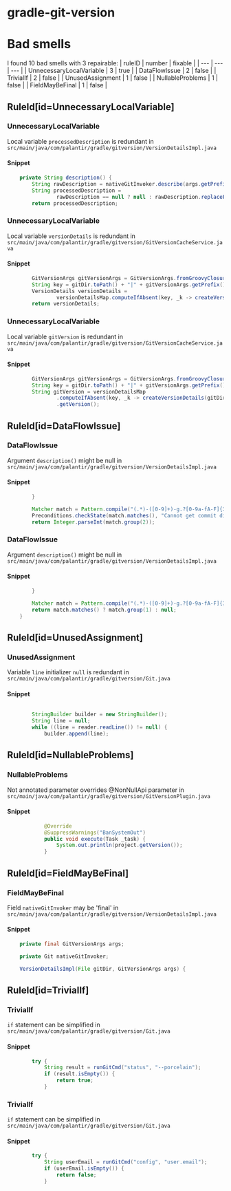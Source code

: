 # gradle-git-version 
 
# Bad smells
I found 10 bad smells with 3 repairable:
| ruleID | number | fixable |
| --- | --- | --- |
| UnnecessaryLocalVariable | 3 | true |
| DataFlowIssue | 2 | false |
| TrivialIf | 2 | false |
| UnusedAssignment | 1 | false |
| NullableProblems | 1 | false |
| FieldMayBeFinal | 1 | false |
## RuleId[id=UnnecessaryLocalVariable]
### UnnecessaryLocalVariable
Local variable `processedDescription` is redundant
in `src/main/java/com/palantir/gradle/gitversion/VersionDetailsImpl.java`
#### Snippet
```java
    private String description() {
        String rawDescription = nativeGitInvoker.describe(args.getPrefix());
        String processedDescription =
                rawDescription == null ? null : rawDescription.replaceFirst("^" + args.getPrefix(), "");
        return processedDescription;
```

### UnnecessaryLocalVariable
Local variable `versionDetails` is redundant
in `src/main/java/com/palantir/gradle/gitversion/GitVersionCacheService.java`
#### Snippet
```java
        GitVersionArgs gitVersionArgs = GitVersionArgs.fromGroovyClosure(args);
        String key = gitDir.toPath() + "|" + gitVersionArgs.getPrefix();
        VersionDetails versionDetails =
                versionDetailsMap.computeIfAbsent(key, _k -> createVersionDetails(gitDir, gitVersionArgs));
        return versionDetails;
```

### UnnecessaryLocalVariable
Local variable `gitVersion` is redundant
in `src/main/java/com/palantir/gradle/gitversion/GitVersionCacheService.java`
#### Snippet
```java
        GitVersionArgs gitVersionArgs = GitVersionArgs.fromGroovyClosure(args);
        String key = gitDir.toPath() + "|" + gitVersionArgs.getPrefix();
        String gitVersion = versionDetailsMap
                .computeIfAbsent(key, _k -> createVersionDetails(gitDir, gitVersionArgs))
                .getVersion();
```

## RuleId[id=DataFlowIssue]
### DataFlowIssue
Argument `description()` might be null
in `src/main/java/com/palantir/gradle/gitversion/VersionDetailsImpl.java`
#### Snippet
```java
        }

        Matcher match = Pattern.compile("(.*)-([0-9]+)-g.?[0-9a-fA-F]{3,}").matcher(description());
        Preconditions.checkState(match.matches(), "Cannot get commit distance for description: '%s'", description());
        return Integer.parseInt(match.group(2));
```

### DataFlowIssue
Argument `description()` might be null
in `src/main/java/com/palantir/gradle/gitversion/VersionDetailsImpl.java`
#### Snippet
```java
        }

        Matcher match = Pattern.compile("(.*)-([0-9]+)-g.?[0-9a-fA-F]{3,}").matcher(description());
        return match.matches() ? match.group(1) : null;
    }
```

## RuleId[id=UnusedAssignment]
### UnusedAssignment
Variable `line` initializer `null` is redundant
in `src/main/java/com/palantir/gradle/gitversion/Git.java`
#### Snippet
```java

        StringBuilder builder = new StringBuilder();
        String line = null;
        while ((line = reader.readLine()) != null) {
            builder.append(line);
```

## RuleId[id=NullableProblems]
### NullableProblems
Not annotated parameter overrides @NonNullApi parameter
in `src/main/java/com/palantir/gradle/gitversion/GitVersionPlugin.java`
#### Snippet
```java
            @Override
            @SuppressWarnings("BanSystemOut")
            public void execute(Task _task) {
                System.out.println(project.getVersion());
            }
```

## RuleId[id=FieldMayBeFinal]
### FieldMayBeFinal
Field `nativeGitInvoker` may be 'final'
in `src/main/java/com/palantir/gradle/gitversion/VersionDetailsImpl.java`
#### Snippet
```java
    private final GitVersionArgs args;

    private Git nativeGitInvoker;

    VersionDetailsImpl(File gitDir, GitVersionArgs args) {
```

## RuleId[id=TrivialIf]
### TrivialIf
`if` statement can be simplified
in `src/main/java/com/palantir/gradle/gitversion/Git.java`
#### Snippet
```java
        try {
            String result = runGitCmd("status", "--porcelain");
            if (result.isEmpty()) {
                return true;
            }
```

### TrivialIf
`if` statement can be simplified
in `src/main/java/com/palantir/gradle/gitversion/Git.java`
#### Snippet
```java
        try {
            String userEmail = runGitCmd("config", "user.email");
            if (userEmail.isEmpty()) {
                return false;
            }
```

